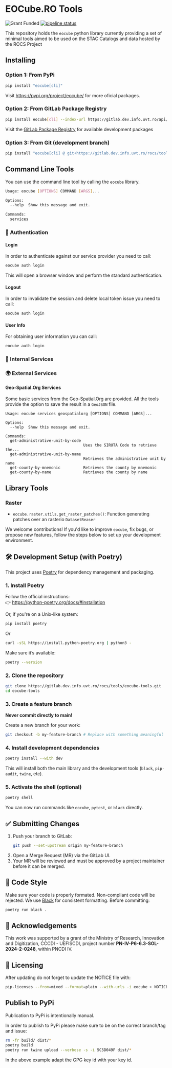 # EOCube.RO Tools
![Grant Funded](https://img.shields.io/badge/funded_by-UEFISCDI-blueviolet)
[![pipeline status](https://gitlab.dev.info.uvt.ro/rocs/tools/eocube-tools/badges/main/pipeline.svg)](https://gitlab.dev.info.uvt.ro/rocs/tools/eocube-tools/-/pipelines)

This repository holds the `eocube` python library currently providing a set of minimal 
tools aimed to be used on the STAC Catalogs and data hosted by the ROCS Project

## Installing

### Option 1: From PyPi
```bash
pip install "eocube[cli]"
```

Visit https://pypi.org/project/eocube/ for more oficial packages.

### Option 2: From GitLab Package Registry
```bash
pip install eocube[cli] --index-url https://gitlab.dev.info.uvt.ro/api/v4/projects/3491/packages/pypi/simple
```
Visit the [GitLab Package Registry](https://gitlab.dev.info.uvt.ro/rocs/tools/eocube-tools/-/packages) for available development packages

### Option 3: From Git (development branch)
```bash
pip install "eocube[cli] @ git+https://gitlab.dev.info.uvt.ro/rocs/tools/eocube-tools.git@main"
```

## Command Line Tools
You can use the command line tool by calling the `eocube` library.

```bash
Usage: eocube [OPTIONS] COMMAND [ARGS]...

Options:
  --help  Show this message and exit.

Commands:
  services
```

### 🔐 Authentication
#### Login
In order to authenticate against our service provider you need to call:

```bash
eocube auth login
```

This will open a browser window and perform the standard authentication.

#### Logout

In order to invalidate the session and delete local token issue you need to call:
```bash
eocube auth login
```

#### User Info
For obtaining user information you can call:

```bash
eocube auth login
```

### 🧰 Internal Services
### 🌍 External Services
#### Geo-Spatial.Org Services

Some basic services from the Geo-Spatial.Org are provided. All the tools provide the 
option to save the result in a `GeoJSON` file. 

```
Usage: eocube services geospatialorg [OPTIONS] COMMAND [ARGS]...

Options:
  --help  Show this message and exit.

Commands:
  get-administrative-unit-by-code
                                  Uses the SIRUTA Code to retrieve the...
  get-administrative-unit-by-name
                                  Retrieves the administrative unit by name
  get-county-by-mnemonic          Retrieves the county by mnemonic
  get-county-by-name              Retrieves the county by name
```

## Library Tools
### Raster
  - `eocube.raster.utils.get_raster_patches()`: Function generating patches over an rasterio `DatasetReaser`

We welcome contributions! If you'd like to improve `eocube`, fix bugs, or propose new features, follow the steps below to set up your development environment.

## 🛠️ Development Setup (with Poetry)

This project uses [Poetry](https://python-poetry.org/) for dependency management and packaging.

### 1. Install Poetry

Follow the official instructions:  
👉 https://python-poetry.org/docs/#installation

Or, if you're on a Unix-like system:

```bash
pip install poetry
```

Or

```bash
curl -sSL https://install.python-poetry.org | python3 -
```

Make sure it’s available:

```bash
poetry --version
```

### 2. Clone the repository
```bash
git clone https://gitlab.dev.info.uvt.ro/rocs/tools/eocube-tools.git
cd eocube-tools
```

### 3. Create a feature branch

**Never commit directly to main!**

Create a new branch for your work:

```bash
git checkout -b my-feature-branch # Replace with something meaningful
```

### 4. Install development dependencies
```bash
poetry install --with dev
```

This will install both the main library and the development tools (`black`, `pip-audit`, `twine`, etc).

### 5. Activate the shell (optional)

```bash
poetry shell
```

You can now run commands like `eocube`, `pytest`, or `black` directly.

## ✅ Submitting Changes
1. Push your branch to GitLab:
   ```bash
   git push --set-upstream origin my-feature-branch
   ```
2. Open a Merge Request (MR) via the GitLab UI.
3. Your MR will be reviewed and must be approved by a project maintainer before it can be merged.


## 🧹 Code Style
Make sure your code is properly formated. Non-compliant code will be rejected.
We use [Black](https://black.readthedocs.io/en/stable/) for consistent formatting. Before committing:

```bash
poetry run black .
```

## 🙏 Acknowledgements

This work was supported by a grant of the Ministry of Research, Innovation and Digitization, 
CCCDI - UEFISCDI, project number **PN-IV-P6-6.3-SOL-2024-2-0248**, within PNCDI IV.

## 📜 Licensing
After updating do not forget to update the NOTICE file with:

```bash
pip-licenses --from=mixed --format=plain --with-urls -i eocube > NOTICE
```

## Publish to PyPi
Publication to PyPi is intentionally manual.

In order to publish to PyPi please make sure to be on the correct branch/tag and issue:

```bash
rm -fr build/ dist/*
poetry build
poetry run twine upload --verbose -s -i 5C5D049F dist/*
```
In the above example adapt the GPG key id with your key id.